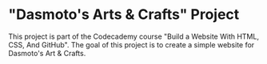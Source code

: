 # "Dasmoto's Arts & Crafts" Project
This project is part of the Codecademy course "Build a Website With HTML, CSS, And GitHub". The goal of this project is to create a simple website for Dasmoto's Art & Crafts.